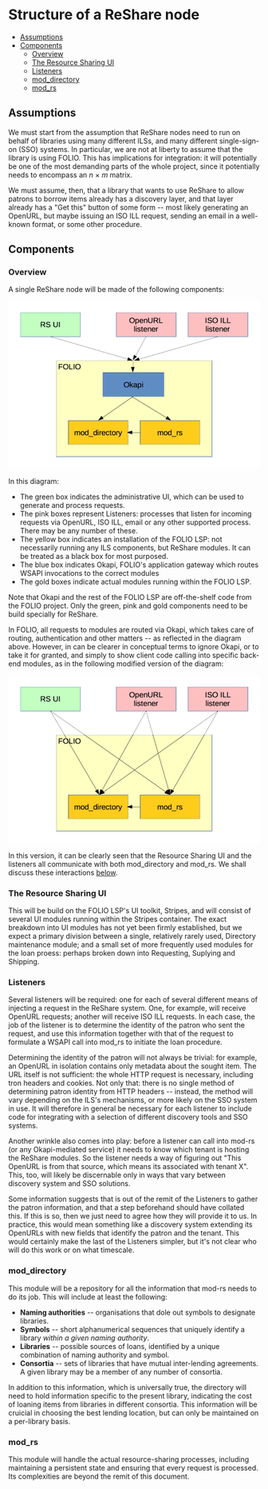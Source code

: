 # Structure of a ReShare node

<!-- md2toc -l 2 structure-of-a-node.md -->
* [Assumptions](#assumptions)
* [Components](#components)
    * [Overview](#overview)
    * [The Resource Sharing UI](#the-resource-sharing-ui)
    * [Listeners](#listeners)
    * [mod_directory](#mod_directory)
    * [mod_rs](#mod_rs)


## Assumptions

We must start from the assumption that ReShare nodes need to run on behalf of libraries using many different ILSs, and many different single-sign-on (SSO) systems. In particular, we are not at liberty to assume that the library is using FOLIO. This has implications for integration: it will potentially be one of the most demanding parts of the whole project, since it potentially needs to encompass an _n_ × _m_ matrix.

We must assume, then, that a library that wants to use ReShare to allow patrons to borrow items already has a discovery layer, and that layer already has a "Get this" button of some form -- most likely generating an OpenURL, but maybe issuing an ISO ILL request, sending an email in a well-known format, or some other procedure.


## Components

### Overview

A single ReShare node will be made of the following components:

![Structure including Okapi as mediator](structure-including-okapi.png)

In this diagram:
* The green box indicates the administrative UI, which can be used to generate and process requests.
* The pink boxes represent Listeners: processes that listen for incoming requests via OpenURL, ISO ILL, email or any other supported process. There may be any number of these.
* The yellow box indicates an installation of the FOLIO LSP: not necessarily running any ILS components, but ReShare modules. It can be treated as a black box for most purposed.
* The blue box indicates Okapi, FOLIO's application gateway which routes WSAPI invocations to the correct modules
* The gold boxes indicate actual modules running within the FOLIO LSP.

Note that Okapi and the rest of the FOLIO LSP are off-the-shelf code from the FOLIO project. Only the green, pink and gold components need to be build specially for ReShare.

In FOLIO, all requests to modules are routed via Okapi, which takes care of routing, authentication and other matters -- as reflected in the diagram above. However, in can be clearer in conceptual terms to ignore Okapi, or to take it for granted, and simply to show client code calling into specific back-end modules, as in the following modified version of the diagram:

![Structure ignoring Okapi](structure-ignoring-okapi.png)

In this version, it can be clearly seen that the Resource Sharing UI and the listeners all communicate with both mod_directory and mod_rs. We shall discuss these interactions [below](#interactions).

### The Resource Sharing UI

This will be build on the FOLIO LSP's UI toolkit, Stripes, and will consist of several UI modules running within the Stripes container. The exact breakdown into UI modules has not yet been firmly established, but we expect a primary division between a single, relatively rarely used, Directory maintenance module; and a small set of more frequently used modules for the loan proess: perhaps broken down into Requesting, Suplying and Shipping.

### Listeners

Several listeners will be required: one for each of several different means of injecting a request in the ReShare system. One, for example, will receive OpenURL requests; another will receive ISO ILL requests. In each case, the job of the listener is to determine the identity of the patron who sent the request, and use this information together with that of the request to formulate a WSAPI call into mod_rs to initiate the loan procedure.

Determining the identity of the patron will not always be trivial: for example, an OpenURL in isolation contains only metadata about the sought item. The URL itself is not sufficient: the whole HTTP request is necessary, including tron headers and cookies. Not only that: there is no single method of determining patron identity from HTTP headers -- instead, the method will vary depending on the ILS's mechanisms, or more likely on the SSO system in use. It will therefore in general be necessary for each listener to include code for integrating with a selection of different discovery tools and SSO systems.

Another wrinkle also comes into play: before a listener can call into mod-rs (or any Okapi-mediated service) it needs to know which tenant is hosting the ReShare modules. So the listener needs a way of figuring out "This OpenURL is from that source, which means its associated with tenant X". This, too, will likely be discernable only in ways that vary between discovery system and SSO solutions.

Some information suggests that is out of the remit of the Listeners to gather the patron information, and that a step beforehand should have collated this. If this is so, then we just need to agree how they will provide it to us. In practice, this would mean something like a discovery system extending its OpenURLs with new fields that identify the patron and the tenant. This would certainly make the last of the Listeners simpler, but it's not clear who will do this work or on what timescale.

### mod_directory

This module will be a repository for all the information that mod-rs needs to do its job. This will include at least the following:

* **Naming authorities** -- organisations that dole out symbols to designate libraries.
* **Symbols** -- short alphanumerical sequences that uniquely identify a library _within a given naming authority_.
* **Libraries** -- possible sources of loans, identified by a unique combination of naming authority and symbol.
* **Consortia** -- sets of libraries that have mutual inter-lending agreements. A given library may be a member of any number of consortia.

In addition to this information, which is universally true, the directory will need to hold information specific to the present library, indicating the cost of loaning items from libraries in different consortia. This information will be cruicial in choosing the best lending location, but can only be maintained on a per-library basis.

### mod_rs

This module will handle the actual resource-sharing processes, including maintaining a persistent state and ensuring that every request is processed. Its complexities are beyond the remit of this document.


